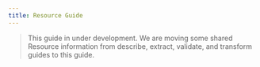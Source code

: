 ```yaml
---
title: Resource Guide
---
```


> This guide in under development. We are moving some shared Resource information from describe, extract, validate, and transform guides to this guide.

